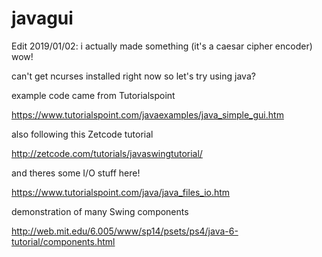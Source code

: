 # javagui

Edit 2019/01/02: i actually made something (it's a caesar cipher encoder) wow!

can't get ncurses installed right now so let's try using java?

example code came from Tutorialspoint

https://www.tutorialspoint.com/javaexamples/java_simple_gui.htm

also following this Zetcode tutorial

http://zetcode.com/tutorials/javaswingtutorial/

and theres some I/O stuff here!

https://www.tutorialspoint.com/java/java_files_io.htm

demonstration of many Swing components

http://web.mit.edu/6.005/www/sp14/psets/ps4/java-6-tutorial/components.html